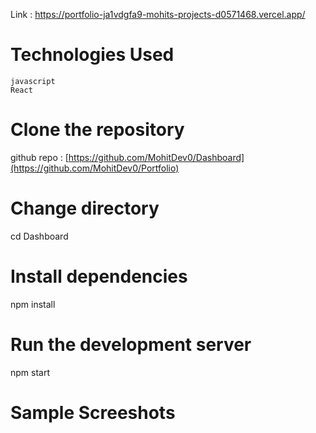 Link : https://portfolio-ja1vdgfa9-mohits-projects-d0571468.vercel.app/

# Technologies Used
    javascript
    React
    
# Clone the repository
  github repo : [https://github.com/MohitDev0/Dashboard](https://github.com/MohitDev0/Portfolio)

# Change directory
 cd Dashboard
  
# Install dependencies
 npm install

# Run the development server
 npm start

# Sample Screeshots














